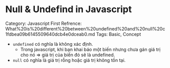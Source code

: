 # Null & Undefind in Javascript

Category: Javascript
First Refrence: What%20is%20different%20between%20undefined%20and%20null%20c1fdbea09b6145509640dcb4e0dceab0.md
Tags: Basic, Concept

- `undefined` có nghĩa là không xác định.
    - Trong javascript, khi bạn khai báo một biến nhưng chưa gán giá trị cho nó => giá trị của biến đó sẽ là undefined.
- `null` có nghĩa là giá trị rỗng hoặc giá trị không tồn tại.